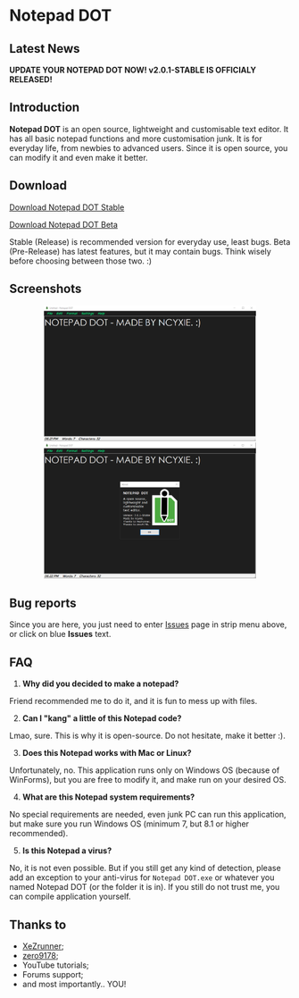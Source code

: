 # Notepad DOT

## Latest News

**UPDATE YOUR NOTEPAD DOT NOW! v2.0.1-STABLE IS OFFICIALY RELEASED!**

## Introduction

**Notepad DOT** is an open source, lightweight and customisable text editor.
It has all basic notepad functions and more customisation junk. 
It is for everyday life, from newbies to advanced users. 
Since it is open source, you can modify it and even make it better.

## Download

[Download Notepad DOT Stable](https://github.com/ncyxie/Notepad-DOT/releases/)

[Download Notepad DOT Beta](https://github.com/ncyxie/Notepad-DOT-Beta/releases/)

Stable (Release) is recommended version for everyday use, least bugs.
Beta (Pre-Release) has latest features, but it may contain bugs.
Think wisely before choosing between those two. :)

## Screenshots

<p align="center">
<img src="https://github.com/ncyxie/Notepad-Dot/blob/master/Screenshots/Screenshot-1.png" width="380" style="max-width:100%;">
<img src="https://github.com/ncyxie/Notepad-Dot/blob/master/Screenshots/Screenshot-2.png" width="380" style="max-width:100%;">

## Bug reports

Since you are here, you just need to enter [Issues](https://github.com/ncyxie/Notepad-Dot/issues/) page in
strip menu above, or click on blue **Issues** text.

## FAQ

1. **Why did you decided to make a notepad?**

Friend recommended me to do it, and it is fun to mess up with files.

2. **Can I "kang" a little of this Notepad code?**

Lmao, sure. This is why it is open-source. Do not hesitate, make it better :).

3. **Does this Notepad works with Mac or Linux?**

Unfortunately, no. This application runs only on Windows OS (because of WinForms),
but you are free to modify it, and make run on your desired OS.

4. **What are this Notepad system requirements?**

No special requirements are needed, even junk PC can run this application, 
but make sure you run Windows OS (minimum 7, but 8.1 or higher recommended).

5. **Is this Notepad a virus?**

No, it is not even possible. But if you still get any kind of detection, 
please add an exception to your anti-virus for `Notepad DOT.exe` or
whatever you named Notepad DOT (or the folder it is in).
If you still do not trust me, you can compile application yourself.

## Thanks to

- [XeZrunner](https://github.com/XeZrunner/);
- [zero9178](https://github.com/zero9178/);
- YouTube tutorials;
- Forums support;
- and most importantly.. YOU!
